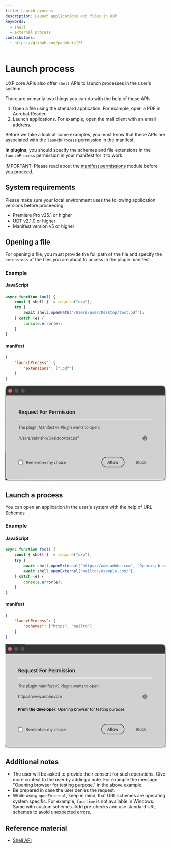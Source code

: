 ```yaml
---
title: Launch process
description: Launch applications and files in UXP
keywords:
  - shell
  - external process
contributors:
  - https://github.com/padmkris123
---
```



# Launch process

UXP core APIs also offer `shell` APIs to launch processes in the user's system.


There are primarily two things you can do with the help of these APIs
1. Open a file using the standard application. For example, open a PDF in Acrobat Reader.
2. Launch applications. For example, open the mail client with an email address.

Before we take a look at some examples, you must know that these APIs are associated with the `launchProcess` permission in the manifest. 

<!--InlineAlert variant="info" slots="header, text1, text2"/-->

<!--Plugins and Scripts -->

**In plugins**, you should specify the schemes and file extensions in the `launchProcess` permission in your manifest for it to work.<br></br> 
IMPORTANT: Please read about the [manifest permissions](../../../plugins/concepts/manifest/#permissionsdefinition) module before you proceed.

<!--**In scripts**, the permission for `launchProcess` is fixed. You can ignore the manifest details in the following examples. Learn about these values in the [manifest fundamentals section](../../fundamentals/manifest/). 
-->

## System requirements

Please make sure your local environment uses the following application versions before proceeding.
- Premiere Pro v25.1 or higher
- UDT v2.1.0 or higher
- Manifest version v5 or higher

## Opening a file

For opening a file, you must provide the full path of the file and specify the `extensions` of the files you are about to access in the plugin manifest.

### Example

<CodeBlock slots="heading, code" repeat="2" languages="JavaScript, JSON" />

#### JavaScript
```js
async function foo() {
    const { shell }  = require("uxp");
    try {
        await shell.openPath("/Users/user/Desktop/test.pdf");
    } catch (e) {
        console.error(e);
    }
}
```

#### manifest
```json
{
    "launchProcess": {
        "extensions": [".pdf"]
    }
}
```


![User consent for open-path](open-path.png)

## Launch a process

You can open an application in the user's system with the help of URL Schemes

### Example

<CodeBlock slots="heading, code" repeat="2" languages="JavaScript, JSON" />

#### JavaScript
```js
async function foo() {
    const { shell }  = require("uxp");
    try {
        await shell.openExternal("https://www.adobe.com", "Opening browser for testing purpose.");
        await shell.openExternal("mailto:/example.com/");
    } catch (e) {
        console.error(e);
    }
}
```

#### manifest
```json
{
    "launchProcess": {
        "schemes": ["https", "mailto"]
    }
}
```

![User consent for open external](open-external.png)

## Additional notes

- The user will be asked to provide their consent for such operations. Give more context to the user by adding a note. For example the message "Opening browser for testing purpose." in the above example.
- Be prepared in case the user denies the request.
- While using `openExternal`, keep in mind, that URL schemes are operating system specific. For example, `facetime` is not available in Windows. Same with custom schemes. Add pre-checks and use standard URL schemes to avoid unexpected errors.


## Reference material

- [Shell API](../../../uxp-api/reference-js/Modules/shell/Shell/)

